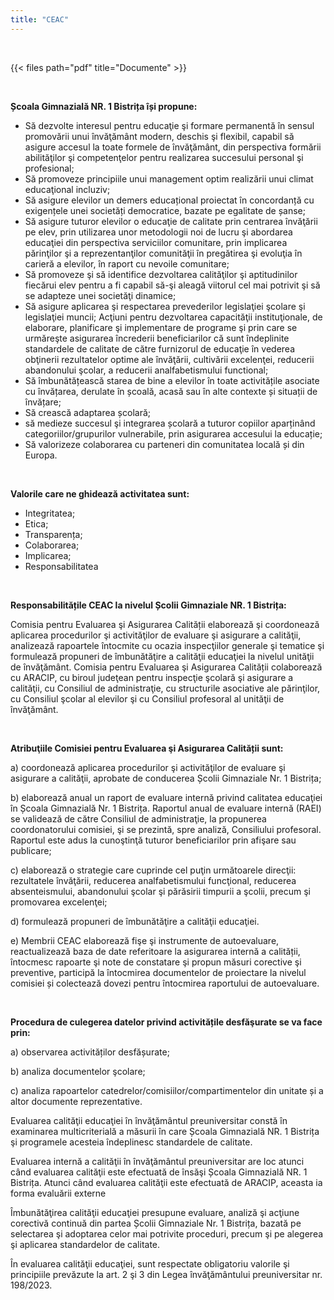 ```yaml
---
title: "CEAC"
---
```

&ensp;

<!--- This is an HTML comment in Markdown -->

{{< files path="pdf" title="Documente" >}}


&ensp;

**Școala Gimnazială NR. 1 Bistrița își propune:**

- Să dezvolte interesul pentru educaţie şi formare permanentă în sensul promovării unui învăţământ modern, deschis şi flexibil, capabil să asigure accesul la toate  formele de învăţământ, din perspectiva formării abilităţilor şi competenţelor pentru realizarea succesului personal şi profesional;
- Să promoveze principiile unui management optim realizării unui climat educaţional incluziv;
- Să asigure elevilor un demers educațional proiectat în concordanță cu exigențele unei societăți democratice, bazate pe egalitate de șanse; 
- Să asigure tuturor elevilor o educaţie de calitate prin centrarea învăţării pe elev, prin utilizarea unor metodologii noi de lucru şi abordarea educaţiei din perspectiva serviciilor comunitare, prin implicarea părinţilor şi a reprezentanţilor comunităţii în pregătirea şi evoluţia în carieră a elevilor, în raport cu nevoile comunitare;
- Să promoveze şi să identifice dezvoltarea calităţilor şi aptitudinilor fiecărui elev pentru a fi capabil să-şi aleagă viitorul cel mai potrivit şi să se adapteze unei societăţi dinamice;
- Să asigure aplicarea şi respectarea prevederilor legislaţiei şcolare şi legislaţiei muncii;
Acţiuni pentru dezvoltarea capacităţii instituţionale, de elaborare, planificare şi implementare de programe şi prin care se urmăreşte asigurarea încrederii beneficiarilor că sunt îndeplinite standardele de calitate de către furnizorul de educaţie în vederea obţinerii rezultatelor optime ale învăţării, cultivării excelenţei, reducerii abandonului şcolar, a reducerii analfabetismului functional;
- Să îmbunătățească starea de bine a elevilor în toate activitățile asociate cu învățarea, derulate în școală, acasă sau în alte contexte și situații de învățare;
- Să crească adaptarea școlară;
- să medieze succesul şi integrarea școlară a tuturor copiilor aparținând categoriilor/grupurilor vulnerabile, prin asigurarea accesului la educație;
- Să valorizeze colaborarea cu parteneri din comunitatea locală și din Europa.

&ensp;

**Valorile care ne ghidează activitatea sunt:**

- Integritatea;
- Etica;
- Transparența;
- Colaborarea;
- Implicarea;
- Responsabilitatea

&ensp;

**Responsabilitățile CEAC la nivelul Școlii Gimnaziale NR. 1 Bistrița:**

Comisia pentru Evaluarea şi Asigurarea Calității elaborează şi coordonează aplicarea procedurilor şi activităţilor de evaluare şi asigurare a calităţii, analizează rapoartele întocmite cu ocazia inspecţiilor generale şi tematice şi formulează propuneri de îmbunătăţire a calităţii educaţiei la nivelul unităţii de învăţământ. 
Comisia pentru Evaluarea şi Asigurarea Calității colaborează cu ARACIP, cu biroul judeţean pentru inspecţie şcolară şi asigurare a calităţii, cu Consiliul de administraţie, cu structurile asociative ale părinţilor, cu Consiliul şcolar al elevilor şi cu Consiliul profesoral al unităţii de învăţământ. 

&ensp;

**Atribuţiile Comisiei pentru Evaluarea şi Asigurarea Calității sunt:**

a) coordonează aplicarea procedurilor şi activităţilor de evaluare şi asigurare a calităţii, aprobate de conducerea Școlii Gimnaziale Nr. 1 Bistrița;

b) elaborează anual un raport de evaluare internă privind calitatea educaţiei în Școala Gimnazială Nr. 1 Bistrița. Raportul anual de evaluare internă (RAEI) se validează de către Consiliul de administraţie, la propunerea coordonatorului comisiei, şi se prezintă, spre analiză, Consiliului profesoral. Raportul este adus la cunoştinţă tuturor beneficiarilor prin afişare sau publicare;

c) elaborează o strategie care cuprinde cel puţin următoarele direcţii: rezultatele învăţării, reducerea analfabetismului funcţional, reducerea absenteismului, abandonului şcolar şi părăsirii timpurii a şcolii, precum şi promovarea excelenţei;

d) formulează propuneri de îmbunătăţire a calităţii educaţiei.

e) Membrii CEAC elaborează fişe şi instrumente de autoevaluare, reactualizează baza de date referitoare la asigurarea internă a calității, întocmesc rapoarte şi note de constatare şi propun măsuri corective şi preventive, participă la întocmirea documentelor de proiectare la nivelul comisiei și colectează dovezi pentru întocmirea raportului de autoevaluare.

&ensp;

**Procedura de culegerea datelor privind activitățile desfăşurate se va face prin:**

a) observarea activităților desfășurate;

b) analiza documentelor şcolare;

c) analiza rapoartelor catedrelor/comisiilor/compartimentelor din unitate și a altor documente reprezentative.

Evaluarea calităţii educaţiei în învăţământul preuniversitar constă în examinarea multicriterială a măsurii în care Școala Gimnazială NR. 1 Bistrița şi programele acesteia îndeplinesc standardele de calitate.

Evaluarea internă a calităţii în învăţământul preuniversitar are loc atunci când evaluarea calităţii este efectuată de însăşi Școala Gimnazială NR. 1 Bistrița. Atunci când evaluarea calităţii este efectuată de ARACIP, aceasta ia forma evaluării externe

Îmbunătăţirea calităţii educaţiei presupune evaluare, analiză şi acţiune corectivă continuă din partea Școlii Gimnaziale Nr. 1 Bistrița, bazată pe selectarea şi adoptarea celor mai potrivite proceduri, precum şi pe alegerea şi aplicarea standardelor de calitate.

În evaluarea calităţii educaţiei, sunt respectate obligatoriu valorile şi principiile prevăzute la art. 2 şi 3 din Legea învăţământului preuniversitar nr. 198/2023.
